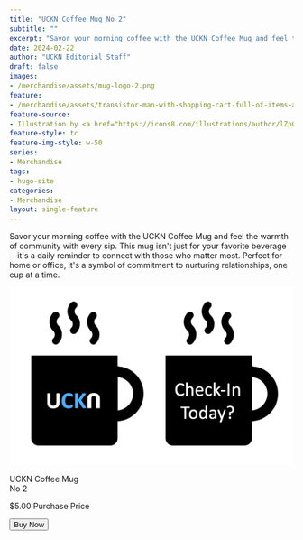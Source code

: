 ```yaml
---
title: "UCKN Coffee Mug No 2"
subtitle: ""
excerpt: "Savor your morning coffee with the UCKN Coffee Mug and feel the warmth of community with every sip. This mug isn't just for your favorite beverage—it's a daily reminder to connect with those who matter most. Perfect for home or office, it's a symbol of commitment to nurturing relationships, one cup at a time."
date: 2024-02-22
author: "UCKN Editorial Staff"
draft: false
images:
- /merchandise/assets/mug-logo-2.png
feature:
- /merchandise/assets/transistor-man-with-shopping-cart-full-of-items-advertising-sale-using-megaphone.png
feature-source:
- Illustration by <a href="https://icons8.com/illustrations/author/lZpGtGw5182N">Elisabet Guba</a> from <a href="https://icons8.com/illustrations">Ouch!</a>
feature-style: tc
feature-img-style: w-50
series:
- Merchandise
tags:
- hugo-site
categories:
- Merchandise
layout: single-feature
---
```


Savor your morning coffee with the UCKN Coffee Mug and feel the warmth of community with every sip. This mug isn't just for your favorite beverage—it's a daily reminder to connect with those who matter most. Perfect for home or office, it's a symbol of commitment to nurturing relationships, one cup at a time.

<div class="cf pa2">
  <div class="flex items-center pa2">
    <div class="w-60 pa2">
      <img src="/merchandise/assets/mug-logo-2.png" class="db outline-0 black-10" alt="UCKN Bumper Sticker" />
    </div>
    <div class="w-40 pa2">
      <div class="flex flex-column items-center">
        <p class="f3 tc b">UCKN Coffee Mug<br />No 2</p>
        <p class="f4 tl">$5.00 Purchase Price</p>
        <button id="buyNowBtn" class="w-50 f6 link dim br2 ph3 pv2 mb2 dib white bg-blue pointer hover-bg-green" onclick="toggleButtonColor(this)">
          Buy Now
        </button>
      </div>
    </div>
  </div>
</div>


<script>
  function toggleButtonColor(btn) {
    if (btn.classList.contains('bg-blue')) {
      btn.classList.remove('bg-blue');
      btn.classList.add('bg-green');
    } else {
      btn.classList.remove('bg-green');
      btn.classList.add('bg-blue');
    }
  }
</script>
